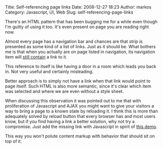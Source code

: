 Title: Self-referencing page links
Date: 2008-12-27 18:23
Author: markos
Category: Javascript, UI, Web
Slug: self-referencing-page-links

There's an HTML pattern that has been bugging me for a while even though
I'm guilty of using it too. It's even present on page you are reading
right now.

Almost every page has a navigation bar and chances are that strip is
presented as some kind of a list of links. Just as it should be. What
bothers me is that when you actually are on page listed in navigation,
its navigation item will [still
contain](http://www.alistapart.com/articles/ "An example of this pattern")
a link to it.

This reference to itself is like having a door in a room which leads you
back in. Not very useful and certainly misleading.

Better approach is to simply not have a link when that link would point
to page itself. Such HTML is also more semantic, since it's clear which
item was selected and where we are even without a style sheet.

When discussing this observation it was pointed out to me that with
proliferation of Javascript and AJAX you might want to give your
visitors a way to bring a page to a known state by reloading it. I think
this is more than adequately solved by reload button that every browser
has and most users know, but if you find having a link a better
solution, why not try a compromise. Just add the missing link with
Javascript in spirit of [this
demo](http://markos.gaivo.net/examples/html_pattern/link.html).

This way you won't polute content markup with behavior that should sit
on top of it.

